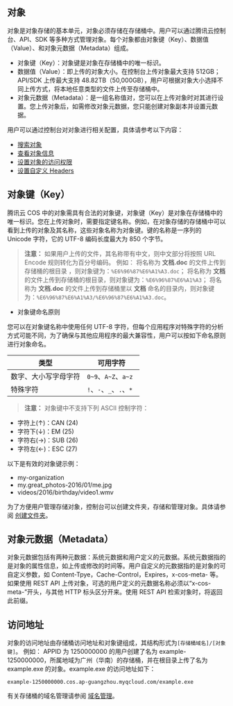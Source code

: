 ## 对象
对象是对象存储的基本单元，对象必须存储在存储桶中。用户可以通过腾讯云控制台、API、SDK 等多种方式管理对象。每个对象都由对象键（Key）、数据值（Value）、和对象元数据（Metadata）组成。
- 对象键（Key）：对象键是对象在存储桶中的唯一标识。
- 数据值（Value）：即上传的对象大小。在控制台上传对象最大支持 512GB；API/SDK 上传最大支持 48.82TB（50,000GB），用户可根据对象大小选择不同上传方式，将本地任意类型的文件上传至存储桶中。
- 对象元数据（Metadata）：是一组名称值对，您可以在上传对象时对其进行设置。您上传对象后，如需修改对象元数据，您只能创建对象副本并设置元数据。

用户可以通过控制台对对象进行相关配置，具体请参考以下内容：
- [搜索对象](/document/product/436/13325)
- [查看对象信息](/document/product/436/13326)
- [设置对象的访问权限](/document/product/436/13327)
- [设置自定义 Headers](/document/product/436/13361)

## 对象键（Key）
腾讯云 COS 中的对象需具有合法的对象键，对象键（Key）是对象在存储桶中的唯一标识。您在上传对象时，需要指定键名称。例如，在对象存储的存储桶中可以看到上传的对象及其名称，这些对象名称为对象键。键的名称是一序列的 Unicode 字符，它的 UTF-8 编码长度最大为 850 个字节。

>**注意：**
如果用户上传的文件，其名称带有中文，则中文部分将按照 URL Encode 规则转化为百分号编码。
例如：
将名称为 **文档.doc** 的文件上传到存储桶的根目录 ，则对象键为：`%E6%96%87%E6%A1%A3.doc`；
将名称为 **文档** 的文件上传到存储桶的根目录，则对象键为：`%E6%96%87%E6%A1%A3`；
将名称为 **文档.doc** 的文件上传到存储桶里以 **文档** 命名的目录内，则对象键为：`%E6%96%87%E6%A1%A3/%E6%96%87%E6%A1%A3.doc`。

- 对象键命名原则

您可以在对象键名称中使用任何 UTF-8 字符，但每个应用程序对特殊字符的分析方式可能不同，为了确保与其他应用程序的最大兼容性，用户可以按如下命名原则进行对象命名。

| 类型  | 可用字符 |
| ----- | ----- |
| 数字、大小写字母字符 | `0~9`、`A~Z`、`a~z` |
| 特殊字符 | `!`、`-`、`_`、`.`、`* ` |

> **注意：**
> 对象键中不支持下列 ASCII 控制字符：
- 字符上(↑)：CAN (24) 
- 字符下(↓)：EM (25)
- 字符右(→)：SUB (26)
- 字符左(←)：ESC (27) 

以下是有效的对象键示例：
- my-organization
- my.great_photos-2016/01/me.jpg
- videos/2016/birthday/video1.wmv

为了方便用户管理存储对象，控制台可以创建文件夹，存储和管理对象。具体请参阅 [创建文件夹](/document/product/436/13329)。

## 对象元数据（Metadata）
对象元数据包括有两种元数据：系统元数据和用户定义的元数据。系统元数据指的是对象的属性信息，如上传或修改的时间等。用户自定义的元数据指的是对象的可自定义参数，如 Content-Tpye，Cache-Control，Expires，x-cos-meta- 等。如果使用 REST API 上传对象，可选的用户定义的元数据名称必须以“x-cos-meta-”开头，与其他 HTTP 标头区分开来。使用 REST API 检索对象时，将返回此前缀。
## 访问地址
对象的访问地址由存储桶访问地址和对象键组成，其结构形式为`[存储桶域名]/[对象键]`。
例如：
APPID 为 1250000000 的用户创建了名为 example-1250000000，所属地域为广州（华南）的存储桶，并在根目录上传了名为 example.exe 的对象。example.exe 的访问地址如下：
```
example-1250000000.cos.ap-guangzhou.myqcloud.com/example.exe
```
有关存储桶的域名管理请参阅 [域名管理](/document/product/436/13396)。
